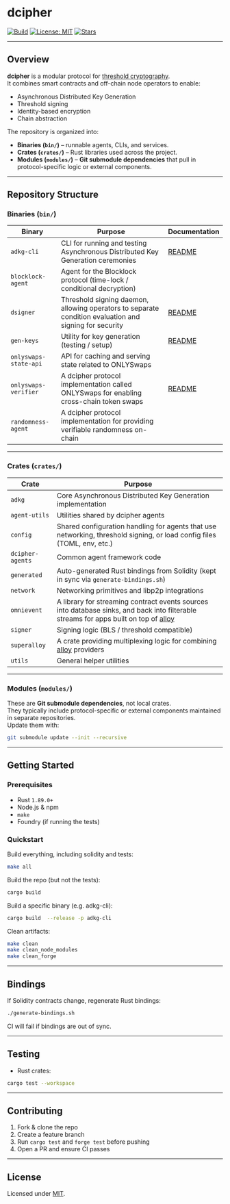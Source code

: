 # dcipher

[![Build](https://img.shields.io/github/actions/workflow/status/randa-mu/dcipher/rust-build-and-tests.yml?branch=main)](https://github.com/randa-mu/dcipher/actions)
[![License: MIT](https://img.shields.io/badge/License-MIT-blue.svg)](LICENSE)
[![Stars](https://img.shields.io/github/stars/randa-mu/dcipher?style=social)](https://github.com/randa-mu/dcipher)

---

## Overview

**dcipher** is a modular protocol for [threshold cryptography](https://en.wikipedia.org/wiki/Threshold_cryptosystem).  
It combines smart contracts and off-chain node operators to enable:

- Asynchronous Distributed Key Generation
- Threshold signing
- Identity-based encryption
- Chain abstraction

The repository is organized into:

- **Binaries (`bin/`)** – runnable agents, CLIs, and services.
- **Crates (`crates/`)** – Rust libraries used across the project.
- **Modules (`modules/`)** – **Git submodule dependencies** that pull in protocol-specific logic or external components.

---

## Repository Structure

### Binaries (`bin/`)

| Binary                | Purpose                                                                                                | Documentation                                |
|-----------------------|--------------------------------------------------------------------------------------------------------|----------------------------------------------|
| `adkg-cli`            | CLI for running and testing Asynchronous Distributed Key Generation ceremonies                         | [README](./bin/adkg-cli/README.md)           |
| `blocklock-agent`     | Agent for the Blocklock protocol (time-lock / conditional decryption)                                  |                                              | 
| `dsigner`             | Threshold signing daemon, allowing operators to separate condition evaluation and signing for security | [README](./bin/dsigner/README.md)            |
| `gen-keys`            | Utility for key generation (testing / setup)                                                           | [README](./bin/gen-keys/README.md)           |
| `onlyswaps-state-api` | API for caching and serving state related to ONLYSwaps                                                 |                                              |
| `onlyswaps-verifier`  | A dcipher protocol implementation called ONLYSwaps for enabling cross-chain token swaps                | [README](./bin/onlyswaps-verifier/README.md) |
| `randomness-agent`    | A dcipher protocol implementation for providing verifiable randomness on-chain                         |                                              |                                                                                                     |

---

### Crates (`crates/`)

| Crate            | Purpose                                                                                                                                                   |
|------------------|-----------------------------------------------------------------------------------------------------------------------------------------------------------|
| `adkg`           | Core Asynchronous Distributed Key Generation implementation                                                                                               |
| `agent-utils`    | Utilities shared by dcipher agents                                                                                                                        |
| `config`         | Shared configuration handling for agents that use networking, threshold signing, or load config files (TOML, env, etc.)                                   |
| `dcipher-agents` | Common agent framework code                                                                                                                               |
| `generated`      | Auto-generated Rust bindings from Solidity (kept in sync via `generate-bindings.sh`)                                                                      |
| `network`        | Networking primitives and libp2p integrations                                                                                                             |
| `omnievent`      | A library for streaming contract events sources into database sinks, and back into filterable streams for apps built on top of [alloy](https://alloy.rs/) |
| `signer`         | Signing logic (BLS / threshold compatible)                                                                                                                |
| `superalloy`     | A crate providing multiplexing logic for combining [alloy](https://alloy.rs/) providers                                                                   |
| `utils`          | General helper utilities                                                                                                                                  |

---

### Modules (`modules/`)

These are **Git submodule dependencies**, not local crates.  
They typically include protocol-specific or external components maintained in separate repositories.  
Update them with:

```bash
git submodule update --init --recursive
```

---

## Getting Started

### Prerequisites

- Rust `1.89.0+`
- Node.js & npm
- `make`
- Foundry (if running the tests)

### Quickstart

Build everything, including solidity and tests:

```bash
make all
```

Build the repo (but not the tests):

```bash
cargo build
```

Build a specific binary (e.g. adkg-cli):

```bash
cargo build  --release -p adkg-cli
```


Clean artifacts:

```bash
make clean
make clean_node_modules
make clean_forge
```

---

## Bindings

If Solidity contracts change, regenerate Rust bindings:

```bash
./generate-bindings.sh
```

CI will fail if bindings are out of sync.

---

## Testing

- Rust crates:

```bash
cargo test --workspace
```

---

## Contributing

1. Fork & clone the repo
2. Create a feature branch
3. Run `cargo test` and `forge test` before pushing
4. Open a PR and ensure CI passes

---

## License

Licensed under [MIT](LICENSE).
